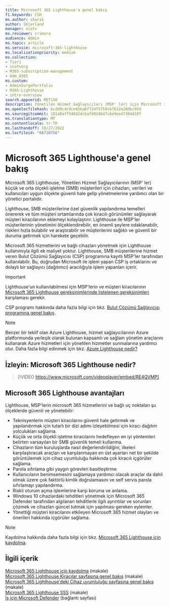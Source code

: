 ```yaml
---
title: Microsoft 365 Lighthouse'a genel bakış
f1.keywords: CSH
ms.author: sharik
author: SKjerland
manager: scotv
ms.reviewer: crimora
audience: Admin
ms.topic: article
ms.service: microsoft-365-lighthouse
ms.localizationpriority: medium
ms.collection:
- Tier1
- scotvorg
- M365-subscription-management
- Adm_O365
ms.custom:
- AdminSurgePortfolio
- M365-Lighthouse
- intro-overview
search.appverid: MET150
description: Yönetilen Hizmet Sağlayıcıları (MSP' ler) için Microsoft 365 Lighthouse tek bir konumdaki müşteri kiracılarının güvenliğini sağlamanıza ve yönetmenize nasıl yardımcı olabileceğini öğrenin.
ms.openlocfilehash: bcdd9c4c9ce65ba6ff24f5759cb7632a28dbc95d
ms.sourcegitcommit: 181a0aff54842dcbafd834647c6e9ee47304d10f
ms.translationtype: MT
ms.contentlocale: tr-TR
ms.lasthandoff: 10/27/2022
ms.locfileid: "68720756"
---
```

# <a name="overview-of-microsoft-365-lighthouse"></a>Microsoft 365 Lighthouse'a genel bakış

Microsoft 365 Lighthouse, Yönetilen Hizmet Sağlayıcılarının (MSP' ler) küçük ve orta ölçekli işletme (SMB) müşterileri için cihazları, verileri ve kullanıcıları uygun ölçekte güvenli hale gelip yönetmelerine yardımcı olan bir yönetici portalıdır.

Lighthouse, SMB müşterilerine özel güvenlik yapılandırma temelleri önererek ve tüm müşteri ortamlarında çok kiracılı görünümler sağlayarak müşteri kiracılarının eklemeyi kolaylaştırır. Lighthouse ile MSP'ler müşterilerinin yönetimini ölçeklendirebilir, en önemli şeylere odaklanabilir, riskleri hızla bulabilir ve araştırabilir ve müşterilerini sağlıklı ve güvenli bir duruma getirmek için harekete geçebilir.

Microsoft 365 hizmetlerini ve bağlı cihazları yönetmek için Lighthouse kullanımıyla ilgili ek maliyet yoktur. Lighthouse, SMB müşterilerine hizmet veren Bulut Çözümü Sağlayıcısı (CSP) programına kayıtlı MSP'ler tarafından kullanılabilir. Bu, doğrudan Microsoft ile işlem yapan CSP iş ortaklarını ve dolaylı bir sağlayıcı (dağıtımcı) aracılığıyla işlem yapanları içerir.

> [!IMPORTANT] 
> Lighthouse'un kullanılabilmesi için MSP'lerin ve müşteri kiracılarının [Microsoft 365 Lighthouse gereksinimlerinde listelenen gereksinimleri](m365-lighthouse-requirements.md) karşılaması gerekir.

CSP programı hakkında daha fazla bilgi için bkz. [Bulut Çözümü Sağlayıcısı programına genel bakış](/partner-center/csp-overview).

> [!NOTE]  
> Benzer bir teklif olan Azure Lighthouse, hizmet sağlayıcılarının Azure platformunda yerleşik olarak bulunan kapsamlı ve sağlam yönetim araçlarını kullanarak Azure hizmetleri için yönetilen hizmetler sunmalarına yardımcı olur. Daha fazla bilgi edinmek için bkz. [Azure Lighthouse nedir?](/azure/lighthouse/overview)   

## <a name="watch-what-is-microsoft-365-lighthouse"></a>İzleyin: Microsoft 365 Lighthouse nedir?

> [!VIDEO https://www.microsoft.com/videoplayer/embed/RE4QVMP]

## <a name="microsoft-365-lighthouse-benefits"></a>Microsoft 365 Lighthouse avantajları

Lighthouse, MSP'lerin microsoft 365 hizmetlerini ve bağlı uç noktaları şu ölçeklerde güvenli ve yönetebilir:

- Teknisyenlerin müşteri kiracılarını güvenli hale getirmek ve yapılandırmak için tutarlı bir dizi adımı izleyebilmesi için kiracı dağıtım yolculukları sağlama. 
- Küçük ve orta ölçekli işletme kiracılarını hedefleyen en iyi yöntemleri belirten varsayılan bir SMB güvenlik temeli kullanma. 
- Cihazların tüm kuruluşlarda nasıl değerlendirildiğini, ilkeleri karşılaştıracak araçları ve karşılanmayan en üst ayarları net bir şekilde görüntülemek için cihaz uyumluluğu hakkında çok kiracılı içgörüler sağlama. 
- Parola sıfırlama gibi yaygın görevleri basitleştirme.
- Kullanıcıların benimsemesini sağlamaya yardımcı olacak araçlar da dahil olmak üzere çok faktörlü kimlik doğrulamasını ve self servis parola sıfırlamayı yapılandırma. 
- Riskli oturum açma işlemlerine karşı koruma ve anlama.
- Windows 10 cihazlardaki tehditleri yönetmek için Microsoft 365 Defender tarafından algılanan tehditlerle ilgili ayrıntılar ve sorunları çözmek ve cihazları güncel tutmak için yapılması gereken eylemler.
- Yönettiği müşteri kiracılarını etkileyen Microsoft 365 hizmet olayları ve önerileri hakkında içgörüler sağlama.

> [!NOTE] 
> Kaydolma hakkında daha fazla bilgi için bkz. [Microsoft 365 Lighthouse için kaydolma](m365-lighthouse-sign-up.md).

## <a name="related-content"></a>İlgili içerik

[Microsoft 365 Lighthouse için kaydolma](m365-lighthouse-sign-up.md) (makale)  
[Microsoft 365 Lighthouse Kiracılar sayfasına genel bakış](m365-lighthouse-tenants-page-overview.md) (makale)   
[Microsoft 365 Lighthouse'deki Cihaz uyumluluğu sayfasına genel bakış](m365-lighthouse-device-compliance-page-overview.md) (makale)   
[Microsoft 365 Lighthouse SSS](m365-lighthouse-faq.yml) (makale)   
[İş için Microsoft Defender](../security/defender-business/index.yml) (bağlantı sayfası)